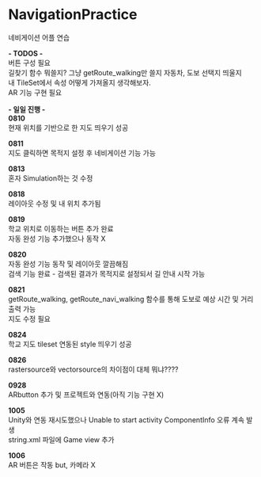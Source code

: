 # NavigationPractice
네비게이션 어플 연습

**- TODOS -**    
버튼 구성 필요   
길찾기 함수 뭐쓸지? 그냥 getRoute_walking만 쓸지 자동차, 도보 선택지 띄울지   
내 TileSet에서 속성 어떻게 가져올지 생각해보자.  
AR 기능 구현 필요  

**- 일일 진행 -**  
**0810**  
현재 위치를 기반으로 한 지도 띄우기 성공

**0811**  
지도 클릭하면 목적지 설정 후 네비게이션 기능 가능

**0813**  
혼자 Simulation하는 것 수정

**0818**  
레이아웃 수정 및 내 위치 추가됨

**0819**  
학교 위치로 이동하는 버튼 추가 완료  
자동 완성 기능 추가했으나 동작 X   

**0820**   
자동 완성 기능 동작 및 레이아웃 깔끔해짐   
검색 기능 완료 - 검색된 결과가 목적지로 설정되서 길 안내 시작 가능   

**0821**   
getRoute_walking, getRoute_navi_walking 함수를 통해 도보로 예상 시간 및 거리 출력 가능   
지도 수정 필요

**0824**   
학교 지도 tileset 연동된 style 띄우기 성공  

**0826**   
rastersource와 vectorsource의 차이점이 대체 뭐냐????

**0928**   
ARbutton 추가 및 프로젝트와 연동(아직 기능 구현 X)

**1005**  
Unity와 연동 재시도했으나 Unable to start activity ComponentInfo 오류 계속 발생  
string.xml 파일에 <string name="game_view_content_description">Game view</string> 추가

**1006**  
AR 버튼은 작동 but, 카메라 X